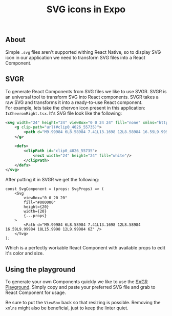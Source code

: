 <p align="center">
  <h1 align="center">SVG icons in Expo</h1>
</p>

<br>

## About

Simple `.svg` files aren't supported withing React Native, so to display SVG icon in our application we need to transform SVG files into a React Component.


## SVGR

To generate React Components from SVG files we like to use SVGR. SVGR is an universal tool to transform SVG into React components. SVGR takes a raw SVG and transforms it into a ready-to-use React component.
<br>
For example, lets take the chervon icon present in this application: `IcChevronRight.tsx`. It's SVG file look like the following:
```svg
<svg width="24" height="24" viewBox="0 0 24 24" fill="none" xmlns="http://www.w3.org/2000/svg">
    <g clip-path="url(#clip0_4026_55735)">
        <path d="M9.99984 6L8.58984 7.41L13.1698 12L8.58984 16.59L9.99984 18L15.9998 12L9.99984 6Z" fill="#2C2C2E"/>
    </g>

    <defs>
        <clipPath id="clip0_4026_55735">
            <rect width="24" height="24" fill="white"/>
        </clipPath>
    </defs>
</svg>
```
After putting it in SVGR we get the following:
```tsx
const SvgComponent = (props: SvgProps) => (
    <Svg
        viewBox="0 0 20 20"
        fill="#000000"
        height={20}
        width={20}
        {...props}
    >
        <Path d="M9.99984 6L8.58984 7.41L13.1698 12L8.58984 16.59L9.99984 18L15.9998 12L9.99984 6Z" />
    </Svg>
);
```
Which is a perfectly workable React Component with available props to edit it's color and size.

## Using the playground

To generate your own Components quickly we like to use the [SVGR Playground](https://react-svgr.com/playground/?native=true&typescript=true). 
Simply copy and paste your preferred SVG file and grab to React Component for usage. 

Be sure to put the `ViewBox` back so that resizing is possible. Removing the `xmlns` might also be beneficial, just to keep the linter quiet.  